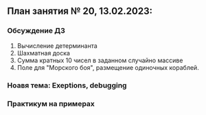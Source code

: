 ## План занятия № 20, 13.02.2023:

### Обсуждение ДЗ
   1. Вычисление детерминанта
   2. Шахматная доска
   3. Сумма кратных 10 чисел в заданном случайно массиве
   4. Поле для "Морского боя", размещение одиночных кораблей.

### Ноавя тема: Exeptions, debugging

### Практикум на примерах




